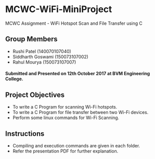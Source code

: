 # MCWC-WiFi-MiniProject
MCWC Assignment - WiFi Hotspot Scan and File Transfer using C

## Group Members
+ Rushi Patel (140070107040)
+ Siddharth Goswami (150073107002)
+ Rahul Mourya (150073107007)
#### Submitted and Presented on 12th October 2017 at BVM Engineering College.

## Project Objectives
+ To write a C Program for scanning Wi-Fi hotspots.
+ To write a C Program for file transfer between two Wi-Fi devices.
+ Perform some linux commands for Wi-Fi Scanning.

## Instructions
+ Compiling and execution commands are given in each folder.
+ Refer the presentation PDF for further explanation.
